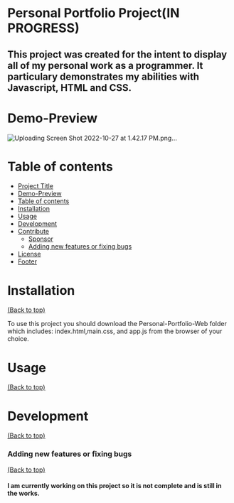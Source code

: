 # Personal Portfolio Project(IN PROGRESS)

## This project was created for the intent to display all of my personal work as a programmer. It particulary demonstrates my abilities with Javascript, HTML and CSS.

# Demo-Preview
![Uploading Screen Shot 2022-10-27 at 1.42.17 PM.png…]()

# Table of contents

- [Project Title](#project-title)
- [Demo-Preview](#demo-preview)
- [Table of contents](#table-of-contents)
- [Installation](#installation)
- [Usage](#usage)
- [Development](#development)
- [Contribute](#contribute)
    - [Sponsor](#sponsor)
    - [Adding new features or fixing bugs](#adding-new-features-or-fixing-bugs)
- [License](#license)
- [Footer](#footer)

# Installation
[(Back to top)](#table-of-contents)

To use this project you should download the Personal-Portfolio-Web folder which includes: index.html,main.css, and app.js from the browser of your choice.
# Usage
[(Back to top)](#table-of-contents)



# Development
[(Back to top)](#table-of-contents)

<!-- This is the place where you give instructions to developers on how to modify the code.

You could give **instructions in depth** of **how the code works** and how everything is put together.

You could also give specific instructions to how they can setup their development environment.

Ideally, you should keep the README simple. If you need to add more complex explanations, use a wiki. Check out [this wiki](https://github.com/navendu-pottekkat/nsfw-filter/wiki) for inspiration. -->




### Adding new features or fixing bugs
[(Back to top)](#table-of-contents)

#### I am currently working on this project so it is not complete and is still in the works.

